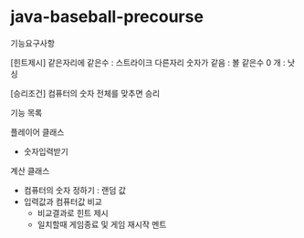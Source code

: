 # java-baseball-precourse
기능요구사항

[힌트제시]
같은자리에 같은수 : 스트라이크
다른자리 숫자가 같음 : 볼
같은수 0 개 : 낫싱

[승리조건]
컴퓨터의 숫자 전체를 맞추면 승리

기능 목록

플레이어 클래스
* 숫자입력받기

계산 클래스
* 컴퓨터의 숫자 정하기 : 랜덤 값
* 입력값과 컴퓨터값 비교
    * 비교결과로 힌트 제시
    * 일치할때 게임종료 및 게임 재시작 멘트 